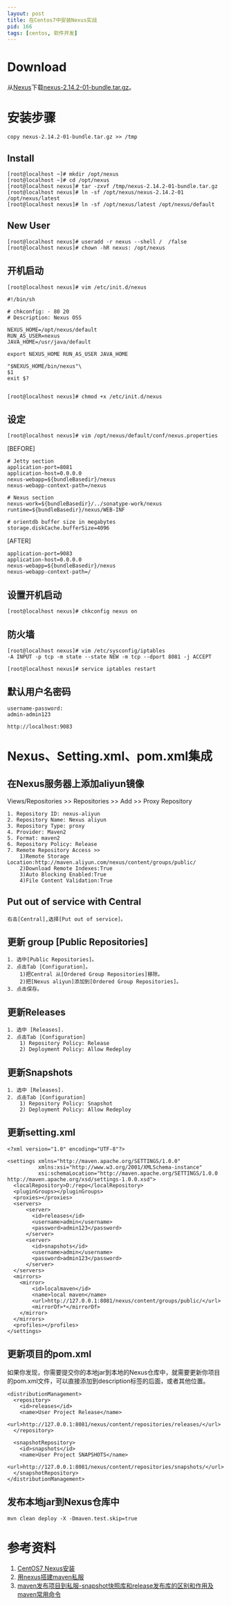 ```yaml
---
layout: post
title: 在Centos7中安装Nexus实战
pid: 166
tags: [centos, 软件开发]
---
```

# Download

从[Nexus](http://www.sonatype.org/nexus/)下载[nexus-2.14.2-01-bundle.tar.gz](https://sonatype-download.global.ssl.fastly.net/nexus/oss/nexus-2.14.2-01-bundle.tar.gz)。

# 安装步骤

	copy nexus-2.14.2-01-bundle.tar.gz >> /tmp

## Install
	[root@localhost ~]# mkdir /opt/nexus
	[root@localhost ~]# cd /opt/nexus
	[root@localhost nexus]# tar -zxvf /tmp/nexus-2.14.2-01-bundle.tar.gz 
	[root@localhost nexus]# ln -sf /opt/nexus/nexus-2.14.2-01 /opt/nexus/latest
	[root@localhost nexus]# ln -sf /opt/nexus/latest /opt/nexus/default


## New User
	[root@localhost nexus]# useradd -r nexus --shell /	/false
	[root@localhost nexus]# chown -hR nexus: /opt/nexus

## 开机启动
	[root@localhost nexus]# vim /etc/init.d/nexus

	#!/bin/sh

	# chkconfig: - 80 20
	# Description: Nexus OSS

	NEXUS_HOME=/opt/nexus/default
	RUN_AS_USER=nexus
	JAVA_HOME=/usr/java/default

	export NEXUS_HOME RUN_AS_USER JAVA_HOME

	"$NEXUS_HOME/bin/nexus"\
	$1
	exit $?


	[root@localhost nexus]# chmod +x /etc/init.d/nexus


## 设定

	[root@localhost nexus]# vim /opt/nexus/default/conf/nexus.properties

[BEFORE]

	# Jetty section
	application-port=8081
	application-host=0.0.0.0
	nexus-webapp=${bundleBasedir}/nexus
	nexus-webapp-context-path=/nexus

	# Nexus section
	nexus-work=${bundleBasedir}/../sonatype-work/nexus
	runtime=${bundleBasedir}/nexus/WEB-INF

	# orientdb buffer size in megabytes
	storage.diskCache.bufferSize=4096



[AFTER]

	application-port=9083
	application-host=0.0.0.0
	nexus-webapp=${bundleBasedir}/nexus
	nexus-webapp-context-path=/

## 设置开机启动

	[root@localhost nexus]# chkconfig nexus on



## 防火墙
	[root@localhost nexus]# vim /etc/sysconfig/iptables
	-A INPUT -p tcp -m state --state NEW -m tcp --dport 8081 -j ACCEPT

	[root@localhost nexus]# service iptables restart




## 默认用户名密码

	username-password:
	admin-admin123

	http://localhost:9083

  


# Nexus、Setting.xml、pom.xml集成

## 在Nexus服务器上添加aliyun镜像

Views/Repositories >> Repositories >> Add >> Proxy Repository

	1. Repository ID: nexus-aliyun
	2. Repository Name: Nexus aliyun
	3. Repository Type: proxy
	4. Provider: Maven2
	5. Format: maven2
	6. Repository Policy: Release
	7. Remote Repository Access >>
		1)Remote Storage Location:http://maven.aliyun.com/nexus/content/groups/public/
		2)Download Remote Indexes:True
		3)Auto Blocking Enabled:True
		4)File Content Validation:True

## Put out of service with Central

	右击[Central],选择[Put out of service]。

## 更新 group [Public Repositories]
	1. 选中[Public Repositories]。
	2. 点击Tab [Configuration]。
		1)把Central 从[Ordered Group Repositories]移除。
		2)把[Nexus aliyun]添加到[Ordered Group Repositories]。
	3. 点击保存。

## 更新Releases
	1. 选中 [Releases].
	2. 点击Tab [Configuration]
		1) Repository Policy: Release
		2) Deployment Policy: Allow Redeploy


## 更新Snapshots
	1. 选中 [Releases].
	2. 点击Tab [Configuration]
		1) Repository Policy: Snapshot
		2) Deployment Policy: Allow Redeploy

## 更新setting.xml
	<?xml version="1.0" encoding="UTF-8"?>  

	<settings xmlns="http://maven.apache.org/SETTINGS/1.0.0"   
			  xmlns:xsi="http://www.w3.org/2001/XMLSchema-instance"   
			  xsi:schemaLocation="http://maven.apache.org/SETTINGS/1.0.0 http://maven.apache.org/xsd/settings-1.0.0.xsd">  
	  <localRepository>D:/repo</localRepository>  
	  <pluginGroups></pluginGroups>  
	  <proxies></proxies>
	  <servers>  
		  <server>
			<id>releases</id>
			<username>admin</username>
			<password>admin123</password>
		  </server>
		  <server>
			<id>snapshots</id>
			<username>admin</username>
			<password>admin123</password>
		  </server>
	  </servers>  
	  <mirrors>  
		<mirror>
			<id>localmaven</id>
			<name>local maven</name>
			<url>http://127.0.0.1:8081/nexus/content/groups/public/</url>
			<mirrorOf>*</mirrorOf>        
		</mirror>
	  </mirrors>  
	  <profiles></profiles>  
	</settings>

## 更新项目的pom.xml

如果你发现，你需要提交你的本地jar到本地的Nexus仓库中，就需要更新你项目的pom.xml文件，可以直接添加到description标签的后面，或者其他位置。

	<distributionManagement>
	  <repository>
		<id>releases</id>
		<name>User Project Release</name>
		<url>http://127.0.0.1:8081/nexus/content/repositories/releases/</url>
	  </repository>

	  <snapshotRepository>
		<id>snapshots</id>
		<name>User Project SNAPSHOTS</name>
		<url>http://127.0.0.1:8081/nexus/content/repositories/snapshots/</url>
	  </snapshotRepository>
	</distributionManagement>

## 发布本地jar到Nexus仓库中

	mvn clean deploy -X -Dmaven.test.skip=true


# 参考资料

1. [CentOS7 Nexus安装](http://www.cnblogs.com/tjpanda88/p/4306148.html)
2. [用nexus搭建maven私服](http://www.blogjava.net/xiaomage234/archive/2012/11/22/391770.html)
3. [maven发布项目到私服-snapshot快照库和release发布库的区别和作用及maven常用命令](http://www.cnblogs.com/rwxwsblog/p/6029636.html)
